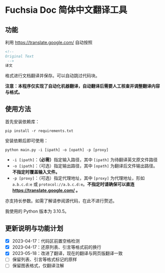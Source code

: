 # Fuchsia Doc 简体中文翻译工具


## 功能

利用 https://translate.google.com/ 自动按照

```markdown
<!--
Original Text
 -->
译文
```

格式进行文档翻译并保存。可以自动跳过代码块。

**注意：本程序仅实现了自动化机器翻译，自动翻译后需要人工核查并调整翻译内容与格式。**


## 使用方法

首先安装依赖库：

```shell
pip install -r requirements.txt
```

安装依赖后即可使用：

```shell
python main.py -i [ipath] -o [opath] -p [proxy]
```
- `-i [ipath]`：<b>（必需）</b>指定输入路径，其中 `[ipath]` 为待翻译英文原文件路径
- `-o [ipath]`：（可选）指定输出路径，其中 `[opath]` 为翻译后文件输出路径。**不指定时覆盖输入文件。**
- `-p [proxy]`：（可选）指定代理地址，其中 `[proxy]` 为代理地址，形如 `a.b.c.d:e` 或 `protocol://a.b.c.d:e`。**不指定时请确保可以直连 https://translate.google.com/ 。**

亦支持长参数。如需了解请参阅源代码，在此不进行赘述。

我使用的 Python 版本为 3.10.5。


## 更新说明与功能计划

- [x] 2023-04-17：代码区前置空格检测
- [x] 2023-04-17：还原列表、引言等格式前的换行
- [x] 2023-05-18：改进了翻译，现在的翻译与网页版翻译一致
- [ ] 保留列表、引言等格式标记的原样
- [ ] 保留图表格式，仅翻译注解
